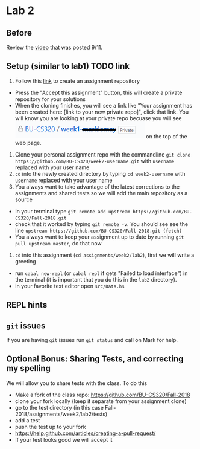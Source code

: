 # Lab 2

## Before

Review the [video](https://www.youtube.com/watch?v=fXbWsMHKI5A) that was posted 9/11.

## Setup (similar to lab1) TODO link
1. Follow this [link](TODO) to create an assignment repository
  * Press the "Accept this assignment" button, this will create a private repository for your solutions
  * When the cloning finishes, you will see a link like "Your assignment has been created here: [link to your new private repo]", click that link.  You will know you are looking at your private repo becuase you will see ![Lock icon BU-CS320/weel1- your user name Private](img/private-repo.png) on the top of the web page.
1. Clone your personal assignment repo with the commandline ```git clone https://github.com/BU-CS320/week2-username.git``` with ```username``` replaced with your user name
1. ```cd``` into the newly created directory by typing ```cd week2-username``` with ```username``` replaced with your user name
1. You always want to take advantage of the latest corrections to the assignments and shared tests so we will add the main repository as a source
  * In your terminal type ```git remote add upstream https://github.com/BU-CS320/Fall-2018.git```
  * check that it worked by typing ```git remote -v```.  You should see see the line ```upstream https://github.com/BU-CS320/Fall-2018.git (fetch)```
  * You always want to keep your assignment up to date by running ```git pull upstream master```, do that now
1. ```cd```  into this assignment (```cd assignments/week2/lab2```), first we will write a greeting
  * run ```cabal new-repl``` (or ```cabal repl``` if gets "Failed to load interface") in the terminal (it is important that you do this in the ```lab2``` directory).
  * in your favorite text editor open ```src/Data.hs```
  
## REPL hints


## ```git``` issues
If you are having ```git``` issues run ```git status``` and call on Mark for help.

## Optional Bonus: Sharing Tests, and correcting my spelling
We will allow you to share tests with the class. To do this 
 * Make a fork of the class repo: https://github.com/BU-CS320/Fall-2018
 * clone your fork locally (keep it separate from your assignment clone)
 * go to the test directory (in this case Fall-2018/assignments/week2/lab2/tests)
 * add a test
 * push the test up to your fork
 * https://help.github.com/articles/creating-a-pull-request/
 * If your test looks good we will accept it
